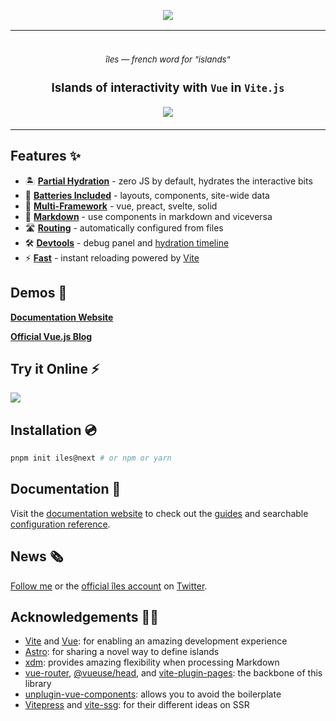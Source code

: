 <p align="center">
  <a href="https://iles-docs.netlify.app">
    <img src="https://github.com/ElMassimo/iles/blob/main/docs/images/banner.png"/>
  </a>
</p>

<p align="center">
<table>
<tbody>
<td align="center">
<br/>
<p align="center">
  <small><em>îles — french word for "islands"</em></small>
</p>
<h3 align='center'>Islands of interactivity with <samp>Vue</samp> in <samp>Vite.js</samp></h3>
<p align="center">
  <a href='https://www.npmjs.com/package/iles'>
    <img src='https://img.shields.io/npm/v/iles?color=0284c7&label='>
  </a>
</p>
<img width="2000" height="0">
</td>
</tbody>
</table>
</p>

[îles]: https://github.com/ElMassimo/iles
[docs]: https://iles-docs.netlify.app
[twitter]: https://twitter.com/ilesjs
[follow me]:  https://twitter.com/MaximoMussini

[guide]: https://iles-docs.netlify.app/guide/introduction
[configuration reference]: https://iles-docs.netlify.app/config

[blog]: https://the-vue-point-with-iles.netlify.app/

[partial hydration]: https://iles-docs.netlify.app/guide/hydration
[Batteries Included]: https://iles-docs.netlify.app/guide/development#components
[Multi-Framework]: https://iles-docs.netlify.app/guide/frameworks
[markdown]: https://iles-docs.netlify.app/guide/markdown
[routing]: https://iles-docs.netlify.app/guide/routing
[devtools]: https://user-images.githubusercontent.com/1158253/133314267-f0ba784c-ff64-4ee8-b2bf-97ecffc2facd.jpg
[hydration timeline]: https://user-images.githubusercontent.com/1158253/133314279-1edc22d1-3ffb-414e-b994-212cb316593b.jpg

[stackblitz]: https://stackblitz.com/fork/iles?file=src%2Fcomponents%2FWelcome.vue

## Features ✨

- 🏝 **[Partial Hydration]** - zero JS by default, hydrates the interactive bits
- 🔌 **[Batteries Included]** - layouts, components, site-wide data
- 🧱 **[Multi-Framework]** - vue, preact, svelte, solid
- 📖 **[Markdown]** - use components in markdown and viceversa
- 🛣 **[Routing]** - automatically configured from files
- 🛠 **[Devtools][devtools]** - debug panel and [hydration timeline]
- ⚡️ **[Fast][Vite]** - instant reloading powered by [Vite]

## Demos 🚀

__[Documentation Website][docs]__

__[Official Vue.js Blog][blog]__ 

## Try it Online ⚡️

[![](https://developer.stackblitz.com/img/open_in_stackblitz.svg)][stackblitz]

## Installation 💿

```bash
pnpm init iles@next # or npm or yarn
```

## Documentation 📖

Visit the [documentation website][docs] to check out the [guides][guide] and searchable [configuration reference].

## News 🗞

[Follow me] or the [official îles account][twitter] on [Twitter].

## Acknowledgements 🙇‍♂️

- [Vite] and [Vue]: for enabling an amazing development experience
- [Astro](https://astro.build): for sharing a novel way to define islands
- [xdm]: provides amazing flexibility when processing Markdown
- [vue-router], [@vueuse/head], and [vite-plugin-pages]: the backbone of this library
- [unplugin-vue-components]: allows you to avoid the boilerplate
- [Vitepress] and [vite-ssg]: for their different ideas on SSR

[Vite]: https://vitejs.dev/
[Vue]: https://v3.vuejs.org/
[xdm]: https://github.com/wooorm/xdm
[Astro]: https://docs.astro.build/core-concepts/component-hydration
[vite-plugin-pages]: https://github.com/hannoeru/vite-plugin-pages
[unplugin-vue-components]: https://github.com/antfu/unplugin-vue-components
[Vitepress]: https://vitepress.vuejs.org/
[vite-ssg]: https://github.com/antfu/vite-ssg
[vue-router]: https://next.router.vuejs.org/
[@vueuse/head]: https://github.com/vueuse/head

